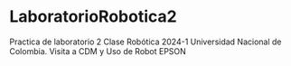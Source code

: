 # LaboratorioRobotica2
Practica de laboratorio 2  Clase Robótica 2024-1 Universidad Nacional de Colombia. Visita a CDM y Uso de Robot EPSON
